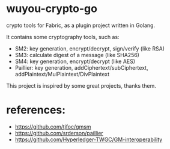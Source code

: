 # wuyou-crypto-go
crypto tools for Fabric, as a plugin project written in Golang.

It contains some cryptography tools, such as:
* SM2: key generation, encrypt/decrypt, sign/verify (like RSA)
* SM3: calculate digest of a message (like SHA256)
* SM4: key generation, encrypt/decrypt (like AES)
* Paillier: key generation, addCiphertext/subCiphertext, addPlaintext/MulPlaintext/DivPlaintext

This project is inspired by some great projects, thanks them.

# references:
* https://github.com/tjfoc/gmsm
* https://github.com/srderson/paillier
* https://github.com/Hyperledger-TWGC/GM-interoperability
